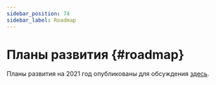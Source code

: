```yaml
---
sidebar_position: 74
sidebar_label: Roadmap
---
```


# Планы развития {#roadmap}

Планы развития на 2021 год опубликованы для обсуждения [здесь](https://github.com/ClickHouse/ClickHouse/issues/17623).

